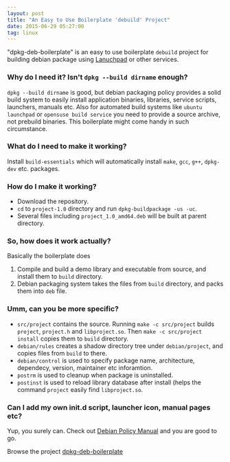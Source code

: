 ```yaml
---
layout: post
title: "An Easy to Use Boilerplate 'debuild' Project"
date: 2015-06-29 05:27:00
tag: linux
---
```


"dpkg-deb-boilerplate" is an easy to use boilerplate `debuild` project for building debian package using [Lanuchpad](https://launchpad.net) or other services.

### Why do I need it? Isn't `dpkg --build dirname` enough?

`dpkg --build dirname` is good, but debian packaging policy provides a solid build system to easily install application binaries, libraries, service scripts, launchers, manuals etc. Also for automated build systems like `ubuntu launchpad` or `opensuse build service` you need to provide a source archive, not prebuild binaries. This boilerplate might come handy in such circumstance.

### What do I need to make it working?

Install `build-essentials` which will automatically install `make`, `gcc`, `g++`, `dpkg-dev` etc. packages.

### How do I make it working?

* Download the repository.
* `cd` to `project-1.0` directory and run `dpkg-buildpackage -us -uc`.
* Several files including `project_1.0_amd64.deb` will be built at parent directory.

### So, how does it work actually?

Basically the boilerplate does

1. Compile and build a demo library and executable from source, and install them to `build` directory.
2. Debian packaging system takes the files from `build` directory, and packs them into `deb` file.

### Umm, can you be more specific?

* `src/project` contains the source. Running `make -c src/project` builds `project`, `project.h` and `libproject.so`. Then `make -c src/project install` copies them to `build` directory.
* `debian/rules` creates a shadow directory tree under `debian/project`, and copies files from `build` to there.
* `debian/control` is used to specify package name, architecture, dependecy, version, maintainer etc inforamtion.
* `postrm` is used to cleanup when package is uninstalled.
* `postinst` is used to reload library database after install (helps the command `project` easily find `libproject.so`.


### Can I add my own init.d script, launcher icon, manual pages etc?

Yup, you surely can. Check out [Debian Policy Manual](https://www.debian.org/doc/debian-policy/) and you are good to go.

<div class="well">
  Browse the project <i class="icon-github"></i> <a href="https://github.com/minhazul-haque/dpkg-deb-boilerplate">dpkg-deb-boilerplate</a>
</div>
